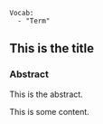 ```
Vocab:
  - "Term"
```
This is the title 
----------------------------------------------

### Abstract 

This is the abstract.

This is some content.
